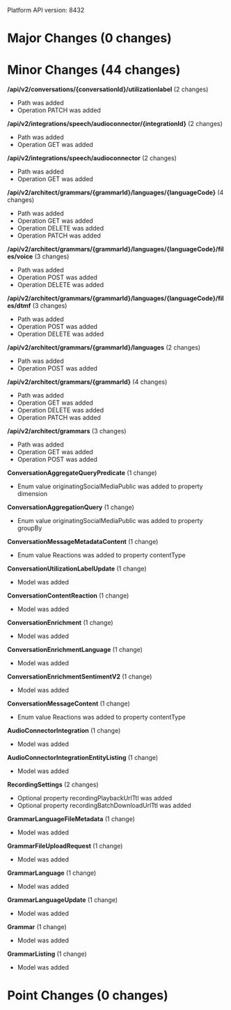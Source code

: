 Platform API version: 8432




# Major Changes (0 changes)


# Minor Changes (44 changes)

**/api/v2/conversations/{conversationId}/utilizationlabel** (2 changes)

* Path was added
* Operation PATCH was added

**/api/v2/integrations/speech/audioconnector/{integrationId}** (2 changes)

* Path was added
* Operation GET was added

**/api/v2/integrations/speech/audioconnector** (2 changes)

* Path was added
* Operation GET was added

**/api/v2/architect/grammars/{grammarId}/languages/{languageCode}** (4 changes)

* Path was added
* Operation GET was added
* Operation DELETE was added
* Operation PATCH was added

**/api/v2/architect/grammars/{grammarId}/languages/{languageCode}/files/voice** (3 changes)

* Path was added
* Operation POST was added
* Operation DELETE was added

**/api/v2/architect/grammars/{grammarId}/languages/{languageCode}/files/dtmf** (3 changes)

* Path was added
* Operation POST was added
* Operation DELETE was added

**/api/v2/architect/grammars/{grammarId}/languages** (2 changes)

* Path was added
* Operation POST was added

**/api/v2/architect/grammars/{grammarId}** (4 changes)

* Path was added
* Operation GET was added
* Operation DELETE was added
* Operation PATCH was added

**/api/v2/architect/grammars** (3 changes)

* Path was added
* Operation GET was added
* Operation POST was added

**ConversationAggregateQueryPredicate** (1 change)

* Enum value originatingSocialMediaPublic was added to property dimension

**ConversationAggregationQuery** (1 change)

* Enum value originatingSocialMediaPublic was added to property groupBy

**ConversationMessageMetadataContent** (1 change)

* Enum value Reactions was added to property contentType

**ConversationUtilizationLabelUpdate** (1 change)

* Model was added

**ConversationContentReaction** (1 change)

* Model was added

**ConversationEnrichment** (1 change)

* Model was added

**ConversationEnrichmentLanguage** (1 change)

* Model was added

**ConversationEnrichmentSentimentV2** (1 change)

* Model was added

**ConversationMessageContent** (1 change)

* Enum value Reactions was added to property contentType

**AudioConnectorIntegration** (1 change)

* Model was added

**AudioConnectorIntegrationEntityListing** (1 change)

* Model was added

**RecordingSettings** (2 changes)

* Optional property recordingPlaybackUrlTtl was added
* Optional property recordingBatchDownloadUrlTtl was added

**GrammarLanguageFileMetadata** (1 change)

* Model was added

**GrammarFileUploadRequest** (1 change)

* Model was added

**GrammarLanguage** (1 change)

* Model was added

**GrammarLanguageUpdate** (1 change)

* Model was added

**Grammar** (1 change)

* Model was added

**GrammarListing** (1 change)

* Model was added


# Point Changes (0 changes)
